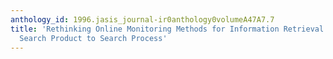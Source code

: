 ```yaml
---
anthology_id: 1996.jasis_journal-ir0anthology0volumeA47A7.7
title: 'Rethinking Online Monitoring Methods for Information Retrieval Systems: From
  Search Product to Search Process'
---
```

